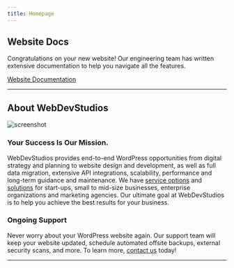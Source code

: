 ```yaml
---
title: Homepage
---
```


## Website Docs

Congratulations on your new website! Our engineering team has written extensive documentation to help you navigate all the features.

<a href="/docs" className="button">Website Documentation</a>

---

## About WebDevStudios

![screenshot](https://camo.githubusercontent.com/42f2d2ee1fd163a35dfde75884c89f308d0ae014e313bd3050caa1b98bfde9c6/68747470733a2f2f77656264657673747564696f732e636f6d2f77702d636f6e74656e742f75706c6f6164732f323031382f30342f7764732d6769746875622d62616e6e65722e706e67)

### Your Success Is Our Mission.

WebDevStudios provides end-to-end WordPress opportunities from digital strategy and planning to website design and development, as well as full data migration, extensive API integrations, scalability, performance and long-term guidance and maintenance. We have [service options](https://webdevstudios.com/services/) and [solutions](https://webdevstudios.com/solutions/) for start-ups, small to mid-size businesses, enterprise organizations and marketing agencies. Our ultimate goal at WebDevStudios is to help you achieve the best results for your business.

### Ongoing Support

Never worry about your WordPress website again. Our support team will keep your website updated, schedule automated offsite backups, external security scans, and more. To learn more, [contact us](https://webdevstudios.com/contact/) today!

---
